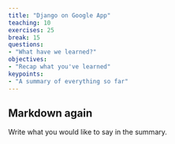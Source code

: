 ```yaml
---
title: "Django on Google App"
teaching: 10
exercises: 25
break: 15
questions:
- "What have we learned?"
objectives:
- "Recap what you've learned"
keypoints:
- "A summary of everything so far"
---
```


## Markdown again

Write what you would like to say in the summary.
